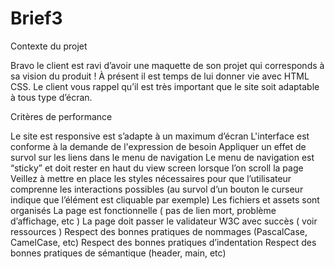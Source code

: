 # Brief3


Contexte du projet

Bravo le client est ravi d’avoir une maquette de son projet qui corresponds à sa vision du produit ! À présent il est temps de lui donner vie avec HTML CSS. Le client vous rappel qu’il est très important que le site soit adaptable à tous type d’écran.



Critères de performance

Le site est responsive est s’adapte à un maximum d’écran
L'interface est conforme à la demande de l'expression de besoin
Appliquer un effet de survol sur les liens dans le menu de navigation
Le menu de navigation est “sticky” et doit rester en haut du view screen lorsque l’on scroll la page
Veillez à mettre en place les styles nécessaires pour que l’utilisateur comprenne les interactions possibles (au survol d’un bouton le curseur indique que l’élément est cliquable par exemple)
Les fichiers et assets sont organisés
La page est fonctionnelle ( pas de lien mort, problème d’affichage, etc )
La page doit passer le validateur W3C avec succès ( voir ressources )
Respect des bonnes pratiques de nommages (PascalCase, CamelCase, etc)
Respect des bonnes pratiques d’indentation
Respect des bonnes pratiques de sémantique (header, main, etc)
